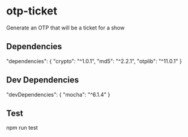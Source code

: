 # otp-ticket
Generate an OTP that will be a ticket for a show

## Dependencies

"dependencies": {
    "crypto": "^1.0.1",
    "md5": "^2.2.1",
    "otplib": "^11.0.1"
  }

## Dev Dependencies

"devDependencies": {
    "mocha": "^6.1.4"
  }
  
## Test

npm run test
